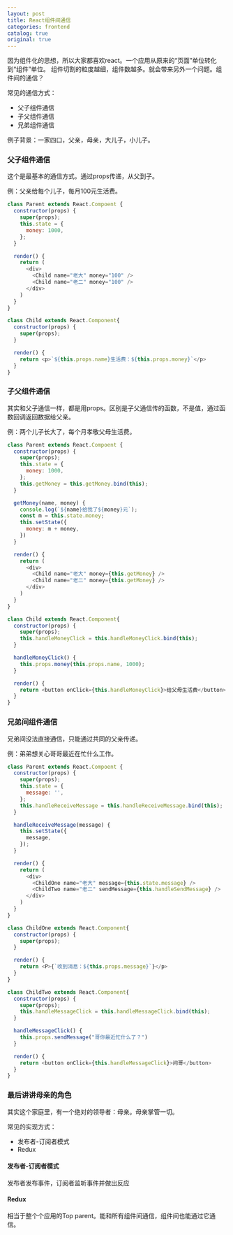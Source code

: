 ```yaml
---
layout: post
title: React组件间通信
categories: frontend
catalog: true
original: true
---
```


因为组件化的思想，所以大家都喜欢react。一个应用从原来的“页面”单位转化到“组件”单位。
组件切割的粒度越细，组件数越多。就会带来另外一个问题。组件间的通信？

常见的通信方式：
* 父子组件通信
* 子父组件通信
* 兄弟组件通信

例子背景：一家四口，父亲，母亲，大儿子，小儿子。

### 父子组件通信
这个是最基本的通信方式。通过props传递，从父到子。

例：父亲给每个儿子，每月100元生活费。

```js
class Parent extends React.Compoent {
  constructor(props) {
    super(props);
    this.state = {
      money: 1000,
    };
  }

  render() {
    return (
      <div>
        <Child name="老大" money="100" />
        <Child name="老二" money="100" /> 
      </div>
    )
  }
}

class Child extends React.Component{
  constructor(props) {
    super(props);
  }

  render() {
    return <p>`${this.props.name}生活费：${this.props.money}`</p>
  }
}

```

### 子父组件通信
其实和父子通信一样，都是用props。区别是子父通信传的函数，不是值，通过函数回调返回数据给父亲。

例：两个儿子长大了，每个月孝敬父母生活费。

```js
class Parent extends React.Compoent {
  constructor(props) {
    super(props);
    this.state = {
      money: 1000,
    };
    this.getMoney = this.getMoney.bind(this);
  }

  getMoney(name, money) {
    console.log(`${name}给我了${money}元`);
    const m = this.state.money;
    this.setState({
      money: m + money,
    })
  }

  render() {
    return (
      <div>
        <Child name="老大" money={this.getMoney} />
        <Child name="老二" money={this.getMoney} /> 
      </div>
    )
  }
}

class Child extends React.Component{
  constructor(props) {
    super(props);
    this.handleMoneyClick = this.handleMoneyClick.bind(this);
  }

  handleMoneyClick() {
    this.props.money(this.props.name, 1000);
  }

  render() {
    return <button onClick={this.handleMoneyClick}>给父母生活费</button>
  }
}

```

### 兄弟间组件通信
兄弟间没法直接通信，只能通过共同的父亲传递。

例：弟弟想关心哥哥最近在忙什么工作。

```js
class Parent extends React.Compoent {
  constructor(props) {
    super(props);
    this.state = {
      message: '',
    };
    this.handleReceiveMessage = this.handleReceiveMessage.bind(this);
  }

  handleReceiveMessage(message) {
    this.setState({
      message,
    });
  }

  render() {
    return (
      <div>
        <ChildOne name="老大" message={this.state.message} />
        <ChildTwo name="老二" sendMessage={this.handleSendMessage} /> 
      </div>
    )
  }
}

class ChildOne extends React.Component{
  constructor(props) {
    super(props);
  }

  render() {
    return <P>{`收到消息：${this.props.message}`}</p>
  }
}

class ChildTwo extends React.Component{
  constructor(props) {
    super(props);
    this.handleMessageClick = this.handleMessageClick.bind(this);
  }

  handleMessageClick() {
    this.props.sendMessage("哥你最近忙什么了？")
  }

  render() {
    return <button onClick={this.handleMessageClick}>问哥</button>
  }
}
```

### 最后讲讲母亲的角色
其实这个家庭里，有一个绝对的领导者：母亲。母亲掌管一切。

常见的实现方式：
* 发布者-订阅者模式
* Redux


#### 发布者-订阅者模式
发布者发布事件，订阅者监听事件并做出反应

#### Redux
相当于整个个应用的Top parent。能和所有组件间通信，组件间也能通过它通信。